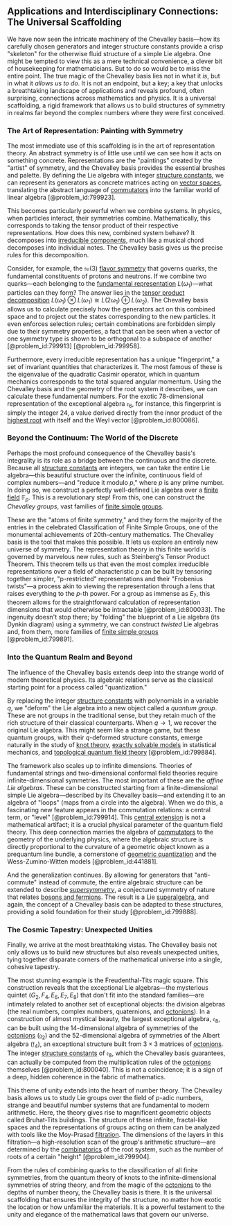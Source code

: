 ## Applications and Interdisciplinary Connections: The Universal Scaffolding

We have now seen the intricate machinery of the Chevalley basis—how its carefully chosen generators and integer structure constants provide a crisp "skeleton" for the otherwise fluid structure of a simple Lie algebra. One might be tempted to view this as a mere technical convenience, a clever bit of housekeeping for mathematicians. But to do so would be to miss the entire point. The true magic of the Chevalley basis lies not in what it *is*, but in what it *allows us to do*. It is not an endpoint, but a key; a key that unlocks a breathtaking landscape of applications and reveals profound, often surprising, connections across mathematics and physics. It is a universal scaffolding, a rigid framework that allows us to build structures of symmetry in realms far beyond the complex numbers where they were first conceived.

### The Art of Representation: Painting with Symmetry

The most immediate use of this scaffolding is in the art of representation theory. An abstract symmetry is of little use until we can see how it acts on something concrete. Representations are the "paintings" created by the "artist" of symmetry, and the Chevalley basis provides the essential brushes and palette. By defining the Lie algebra with integer [structure constants](@article_id:157466), we can represent its generators as concrete matrices acting on [vector spaces](@article_id:136343), translating the abstract language of [commutators](@article_id:158384) into the familiar world of linear algebra [@problem_id:799923].

This becomes particularly powerful when we combine systems. In physics, when particles interact, their symmetries combine. Mathematically, this corresponds to taking the tensor product of their respective representations. How does this new, combined system behave? It decomposes into [irreducible components](@article_id:152539), much like a musical chord decomposes into individual notes. The Chevalley basis gives us the precise rules for this decomposition.

Consider, for example, the $\mathfrak{su}(3)$ [flavor symmetry](@article_id:152357) that governs quarks, the fundamental constituents of protons and neutrons. If we combine two quarks—each belonging to the [fundamental representation](@article_id:157184) $L(\omega_1)$—what particles can they form? The answer lies in the [tensor product decomposition](@article_id:138379) $L(\omega_1) \otimes L(\omega_1) \cong L(2\omega_1) \oplus L(\omega_2)$. The Chevalley basis allows us to calculate precisely how the generators act on this combined space and to project out the states corresponding to the new particles. It even enforces selection rules; certain combinations are forbidden simply due to their symmetry properties, a fact that can be seen when a vector of one symmetry type is shown to be orthogonal to a subspace of another [@problem_id:799913] [@problem_id:799958].

Furthermore, every irreducible representation has a unique "fingerprint," a set of invariant quantities that characterizes it. The most famous of these is the eigenvalue of the quadratic Casimir operator, which in quantum mechanics corresponds to the total squared angular momentum. Using the Chevalley basis and the geometry of the root system it describes, we can calculate these fundamental numbers. For the exotic 78-dimensional representation of the exceptional algebra $\mathfrak{e}_6$, for instance, this fingerprint is simply the integer 24, a value derived directly from the inner product of the [highest root](@article_id:183225) with itself and the Weyl vector [@problem_id:800086].

### Beyond the Continuum: The World of the Discrete

Perhaps the most profound consequence of the Chevalley basis's integrality is its role as a bridge between the continuous and the discrete. Because all [structure constants](@article_id:157466) are integers, we can take the entire Lie algebra—this beautiful structure over the infinite, continuous field of complex numbers—and "reduce it modulo $p$," where $p$ is any prime number. In doing so, we construct a perfectly well-defined Lie algebra over a [finite field](@article_id:150419) $\mathbb{F}_p$. This is a revolutionary step! From this, one can construct the *Chevalley groups*, vast families of [finite simple groups](@article_id:143082).

These are the "atoms of finite symmetry," and they form the majority of the entries in the celebrated Classification of Finite Simple Groups, one of the monumental achievements of 20th-century mathematics. The Chevalley basis is the tool that makes this possible. It lets us explore an entirely new universe of symmetry. The representation theory in this finite world is governed by marvelous new rules, such as Steinberg's Tensor Product Theorem. This theorem tells us that even the most complex irreducible representations over a field of characteristic $p$ can be built by tensoring together simpler, "p-restricted" representations and their "Frobenius twists"—a process akin to viewing the representation through a lens that raises everything to the $p$-th power. For a group as immense as $E_7$, this theorem allows for the straightforward calculation of representation dimensions that would otherwise be intractable [@problem_id:800033]. The ingenuity doesn't stop there; by "folding" the blueprint of a Lie algebra (its Dynkin diagram) using a symmetry, we can construct *twisted* Lie algebras and, from them, more families of [finite simple groups](@article_id:143082) [@problem_id:799891].

### Into the Quantum Realm and Beyond

The influence of the Chevalley basis extends deep into the strange world of modern theoretical physics. Its algebraic relations serve as the classical starting point for a process called "quantization."

By replacing the integer [structure constants](@article_id:157466) with polynomials in a variable $q$, we "deform" the Lie algebra into a new object called a *quantum group*. These are not groups in the traditional sense, but they retain much of the rich structure of their classical counterparts. When $q \to 1$, we recover the original Lie algebra. This might seem like a strange game, but these quantum groups, with their $q$-deformed structure constants, emerge naturally in the study of [knot theory](@article_id:140667), [exactly solvable models](@article_id:141749) in statistical mechanics, and [topological quantum field theory](@article_id:141931) [@problem_id:799884].

The framework also scales up to infinite dimensions. Theories of fundamental strings and two-dimensional conformal field theories require infinite-dimensional symmetries. The most important of these are the *affine Lie algebras*. These can be constructed starting from a finite-dimensional simple Lie algebra—described by its Chevalley basis—and extending it to an algebra of "loops" (maps from a circle into the algebra). When we do this, a fascinating new feature appears in the commutation relations: a central term, or "level" [@problem_id:799914]. This [central extension](@article_id:143210) is not a mathematical artifact; it is a crucial physical parameter of the quantum field theory. This deep connection marries the algebra of [commutators](@article_id:158384) to the geometry of the underlying physics, where the algebraic structure is directly proportional to the curvature of a geometric object known as a prequantum line bundle, a cornerstone of [geometric quantization](@article_id:158680) and the Wess-Zumino-Witten models [@problem_id:441881].

And the generalization continues. By allowing for generators that "anti-commute" instead of commute, the entire algebraic structure can be extended to describe *[supersymmetry](@article_id:155283)*, a conjectured symmetry of nature that relates [bosons and fermions](@article_id:144696). The result is a Lie [superalgebra](@article_id:199445), and again, the concept of a Chevalley basis can be adapted to these structures, providing a solid foundation for their study [@problem_id:799888].

### The Cosmic Tapestry: Unexpected Unities

Finally, we arrive at the most breathtaking vistas. The Chevalley basis not only allows us to build new structures but also reveals unexpected unities, tying together disparate corners of the mathematical universe into a single, cohesive tapestry.

The most stunning example is the Freudenthal-Tits magic square. This construction reveals that the exceptional Lie algebras—the mysterious quintet ($G_2, F_4, E_6, E_7, E_8$) that don't fit into the standard families—are intimately related to another set of exceptional objects: the division algebras (the real numbers, complex numbers, quaternions, and [octonions](@article_id:183726)). In a construction of almost mystical beauty, the largest exceptional algebra, $\mathfrak{e}_8$, can be built using the 14-dimensional algebra of symmetries of the [octonions](@article_id:183726) ($\mathfrak{g}_2$) and the 52-dimensional algebra of symmetries of the Albert algebra ($\mathfrak{f}_4$), an exceptional structure built from $3 \times 3$ matrices of [octonions](@article_id:183726). The integer [structure constants](@article_id:157466) of $\mathfrak{e}_8$, which the Chevalley basis guarantees, can actually be computed from the multiplication rules of the [octonions](@article_id:183726) themselves [@problem_id:800040]. This is not a coincidence; it is a sign of a deep, hidden coherence in the fabric of mathematics.

This theme of unity extends into the heart of number theory. The Chevalley basis allows us to study Lie groups over the field of $p$-adic numbers, strange and beautiful number systems that are fundamental to modern arithmetic. Here, the theory gives rise to magnificent geometric objects called Bruhat-Tits buildings. The structure of these infinite, fractal-like spaces and the representations of groups acting on them can be analyzed with tools like the Moy-Prasad [filtration](@article_id:161519). The dimensions of the layers in this filtration—a high-resolution scan of the group's arithmetic structure—are determined by the [combinatorics](@article_id:143849) of the root system, such as the number of roots of a certain "height" [@problem_id:799904].

From the rules of combining quarks to the classification of all finite symmetries, from the quantum theory of knots to the infinite-dimensional symmetries of string theory, and from the magic of the [octonions](@article_id:183726) to the depths of number theory, the Chevalley basis is there. It is the universal scaffolding that ensures the integrity of the structure, no matter how exotic the location or how unfamiliar the materials. It is a powerful testament to the unity and elegance of the mathematical laws that govern our universe.